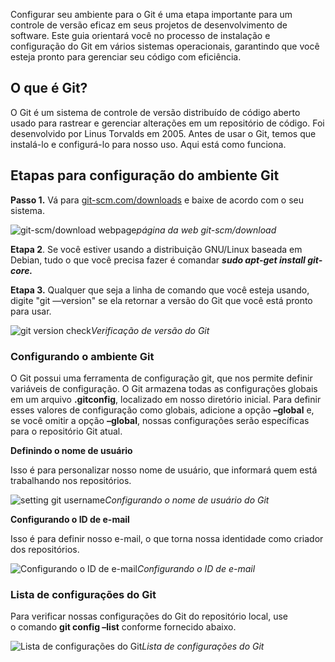 Configurar seu ambiente para o Git é uma etapa importante para um controle de versão eficaz em seus projetos de desenvolvimento de software. Este guia orientará você no processo de instalação e configuração do Git em vários sistemas operacionais, garantindo que você esteja pronto para gerenciar seu código com eficiência.

## O que é Git?

O Git é um sistema de controle de versão distribuído de código aberto usado para rastrear e gerenciar alterações em um repositório de código. Foi desenvolvido por Linus Torvalds em 2005. Antes de usar o Git, temos que instalá-lo e configurá-lo para nosso uso. Aqui está como funciona.

## Etapas para configuração do ambiente Git

**Passo 1.** Vá para [git-scm.com/downloads](https://git-scm.com/downloads) e baixe de acordo com o seu sistema.

![git-scm/download webpage](https://media.geeksforgeeks.org/wp-content/uploads/20220302180214/gitscm.png)_página da web git-scm/download_

**Etapa 2**. Se você estiver usando a distribuição GNU/Linux baseada em Debian, tudo o que você precisa fazer é comandar **_sudo apt-get install git-core._**

**Etapa 3.** Qualquer que seja a linha de comando que você esteja usando, digite "git —version" se ela retornar a versão do Git que você está pronto para usar.

![git version check](https://media.geeksforgeeks.org/wp-content/uploads/20220302180558/gitversion.png)_Verificação de versão do Git_

### Configurando o ambiente Git

O Git possui uma ferramenta de configuração git, que nos permite definir variáveis de configuração. O Git armazena todas as configurações globais em um arquivo **.gitconfig**, localizado em nosso diretório inicial. Para definir esses valores de configuração como globais, adicione a opção **–global** e, se você omitir a opção **–global**, nossas configurações serão específicas para o repositório Git atual.

**Definindo o nome de usuário**

Isso é para personalizar nosso nome de usuário, que informará quem está trabalhando nos repositórios.

![setting git username](https://media.geeksforgeeks.org/wp-content/uploads/20220302180815/gitusername.png)_Configurando o nome de usuário do Git_

**Configurando o ID de e-mail**

Isso é para definir nosso e-mail, o que torna nossa identidade como criador dos repositórios.

![Configurando o ID de e-mail](https://media.geeksforgeeks.org/wp-content/uploads/20220302181055/gitemail.png)_Configurando o ID de e-mail_

### Lista de configurações do Git

Para verificar nossas configurações do Git do repositório local, use o comando **git config –list** conforme fornecido abaixo.

![Lista de configurações do Git](https://media.geeksforgeeks.org/wp-content/uploads/20220302181302/gitconfiglist.png)_Lista de configurações do Git_


